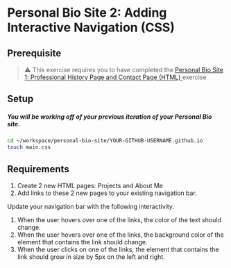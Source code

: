 # Personal Bio Site 2: Adding Interactive Navigation (CSS)

## Prerequisite

> :warning: This exercise requires you to have completed the [Personal Bio Site 1: Professional History Page and Contact Page (HTML)
](personal-bio-site-1.md) exercise

## Setup

##### You will be working off of your previous iteration of your Personal Bio site. 

```bash
cd ~/workspace/personal-bio-site/YOUR-GITHUB-USERNAME.github.io
touch main.css
```

## Requirements

1. Create 2 new HTML pages: Projects and About Me
1. Add links to these 2 new pages to your existing navigation bar.

Update your navigation bar with the following interactivity.

1. When the user hovers over one of the links, the color of the text should change.
1. When the user hovers over one of the links, the background color of the element that contains the link should change.
1. When the user clicks on one of the links, the element that contains the link should grow in size by 5px on the left and right.
